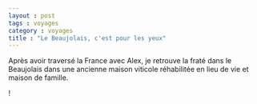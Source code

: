 ```yaml
--- 
layout : post 
tags : voyages 
category : voyages 
title : "Le Beaujolais, c'est pour les yeux"
--- 
```


Après avoir traversé la France avec Alex, je retrouve la fraté dans le Beaujolais dans une ancienne maison viticole réhabilitée en lieu de vie et maison de famille. 

 !

